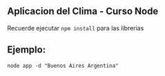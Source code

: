 ## Aplicacion del Clima - Curso Node


Recuerde ejecutar ```npm install``` para las librerias


## Ejemplo:
```  
node app -d "Buenos Aires Argentina"
```
